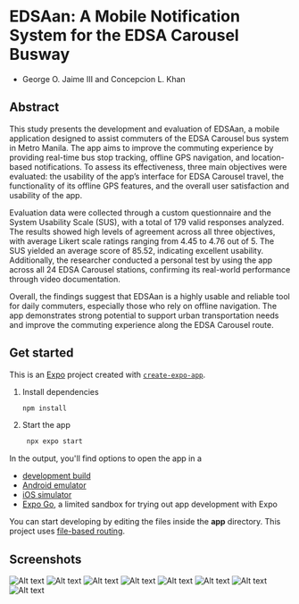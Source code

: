 # EDSAan: A Mobile Notification System for the EDSA Carousel Busway
- George O. Jaime III and Concepcion L. Khan

## Abstract
This study presents the development and evaluation of EDSAan, a mobile application designed to assist commuters of the EDSA Carousel bus system in Metro Manila. The app aims to improve the commuting experience by providing real-time bus stop tracking, offline GPS navigation, and location-based notifications. To assess its effectiveness, three main objectives were evaluated: the usability of the app’s interface for EDSA Carousel travel, the functionality of its offline GPS features, and the overall user satisfaction and usability of the app.

Evaluation data were collected through a custom questionnaire and the System Usability Scale (SUS), with a total of 179 valid responses analyzed. The results showed high levels of agreement across all three objectives, with average Likert scale ratings ranging from 4.45 to 4.76 out of 5. The SUS yielded an average score of 85.52, indicating excellent usability. Additionally, the researcher conducted a personal test by using the app across all 24 EDSA Carousel stations, confirming its real-world performance through video documentation.

Overall, the findings suggest that EDSAan is a highly usable and reliable tool for daily commuters, especially those who rely on offline navigation. The app demonstrates strong potential to support urban transportation needs and improve the commuting experience along the EDSA Carousel route.

## Get started

This is an [Expo](https://expo.dev) project created with [`create-expo-app`](https://www.npmjs.com/package/create-expo-app).

1. Install dependencies

   ```bash
   npm install
   ```

2. Start the app

   ```bash
    npx expo start
   ```

In the output, you'll find options to open the app in a

- [development build](https://docs.expo.dev/develop/development-builds/introduction/)
- [Android emulator](https://docs.expo.dev/workflow/android-studio-emulator/)
- [iOS simulator](https://docs.expo.dev/workflow/ios-simulator/)
- [Expo Go](https://expo.dev/go), a limited sandbox for trying out app development with Expo

You can start developing by editing the files inside the **app** directory. This project uses [file-based routing](https://docs.expo.dev/router/introduction).

## Screenshots
![Alt text](latex_journal/ICS-template/screenshots/EDSAan_trip.png?raw=true "Ongoing trip")
![Alt text](latex_journal/ICS-template/screenshots/EDSAan_browse.png?raw=true "Ongoing trip")
![Alt text](latex_journal/ICS-template/screenshots/EDSAan_stationinfo.png?raw=true "Ongoing trip")
![Alt text](latex_journal/ICS-template/screenshots/EDSAan_a;ertbefore.png?raw=true "Ongoing trip")
![Alt text](latex_journal/ICS-template/screenshots/EDSAan_baba.png?raw=true "Ongoing trip")
![Alt text](latex_journal/ICS-template/screenshots/EDSAan_lagpas.png?raw=true "Ongoing trip")
![Alt text](latex_journal/ICS-template/screenshots/EDSAan_toofar.png?raw=true "Ongoing trip")
![Alt text](latex_journal/ICS-template/screenshots/EDSAan_settings.png?raw=true "Ongoing trip")

